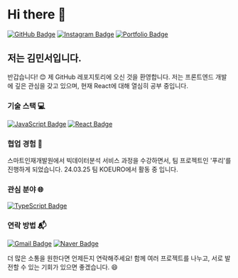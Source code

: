 # Hi there 👋

[![GitHub Badge](https://img.shields.io/badge/GitHub-181717?style=flat-square&logo=github&logoColor=white)](https://github.com/minseo1209) [![Instagram Badge](https://img.shields.io/badge/Instagram-E4405F?style=flat-square&logo=instagram&logoColor=white)](https://www.instagram.com/xxinssxo/) [![Portfolio Badge](https://img.shields.io/badge/Portfolio-0078D7?style=flat-square&logo=internet-explorer&logoColor=white)](https://minseoportfolio.netlify.app/)

## 저는 김민서입니다.

반갑습니다! 😊 제 GitHub 레포지토리에 오신 것을 환영합니다. 저는 프론트엔드 개발에 깊은 관심을 갖고 있으며, 현재 React에 대해 열심히 공부 중입니다.

### 기술 스택 💻

[![JavaScript Badge](https://img.shields.io/badge/JavaScript-F7DF1E?style=flat-square&logo=javascript&logoColor=black)](#) [![React Badge](https://img.shields.io/badge/React-61DAFB?style=flat-square&logo=react&logoColor=black)](#)


### 협업 경험 👥

스마트인재개발원에서 빅데이터분석 서비스 과정을 수강하면서, 팀 프로젝트인 '푸리'를 진행하게 되었습니다.
24.03.25 팀 KOEURO에서 활동 중 입니다.


### 관심 분야 🌐

[![TypeScript Badge](https://img.shields.io/badge/TypeScript-3178C6?style=flat-square&logo=typescript&logoColor=white)](#)


### 연락 방법 📬

 [![Gmail Badge](https://img.shields.io/badge/Gmail-d14836?style=flat-square&logo=Gmail&logoColor=white&link=mailto:alstj6009@gmail.com)](mailto:alstj6009@gmail.com) [![Naver Badge](https://img.shields.io/badge/Naver-03C75A?style=flat-square&logo=naver&logoColor=white)](mailto:ekwjd8873@naver.com)


더 많은 소통을 원한다면 언제든지 연락해주세요! 함께 여러 프로젝트를 나누고, 서로 발전할 수 있는 기회가 있으면 좋겠습니다. 😄

